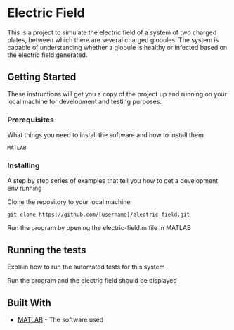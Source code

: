 
# Electric Field

This is a project to simulate the electric field of a system of two charged plates, between which there are several charged globules. The system is capable of understanding whether a globule is healthy or infected based on the electric field generated.

## Getting Started

These instructions will get you a copy of the project up and running on your local machine for development and testing purposes. 

### Prerequisites

What things you need to install the software and how to install them

```
MATLAB
```

### Installing

A step by step series of examples that tell you how to get a development env running

Clone the repository to your local machine

```
git clone https://github.com/[username]/electric-field.git
```

Run the program by opening the electric-field.m file in MATLAB

## Running the tests

Explain how to run the automated tests for this system

Run the program and the electric field should be displayed

## Built With

* [MATLAB](https://www.mathworks.com/products/matlab.html) - The software used
